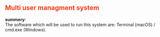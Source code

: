 <h2 style="color: #f03c15">Multi user managment system</h2>

<p><strong>summery</strong>:<br/>
The software which will be used to run this system are: Terminal (macOS) / cmd.exe (Windows).</p>

